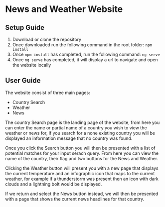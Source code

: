 # News and Weather Website

## Setup Guide
1. Download or clone the repository
2. Once downloaded run the following command in the root folder: `npm install`
3. Once `npm install` has completed, run the following command: `ng serve`
4. Once `ng serve` has completed, it will display a url to navigate and open the website locally

## User Guide
The website consist of three main pages:
- Country Search
- Weather
- News

The country Search page is the landing page of the website, from here you can enter the name or partial name of a country you wish to view the weather or news for, if you search for a none existing country you will be displayed an information message that no country was found.

Once you click the Search button you will then be presented with a list of potential matches for your input serach query. From here you can view the name of the country, their flag and two buttons for the News and Weather.

Clicking the Weather button will present you with a new page that displays the current temperature and an infographic icon that maps to the current weather, for example if a thunderstorm was present then an icon with dark clouds and a lightning bolt would be displayed.

If we return and select the News button instead, we will then be presented with a page that shows the current news headlines for that country.
